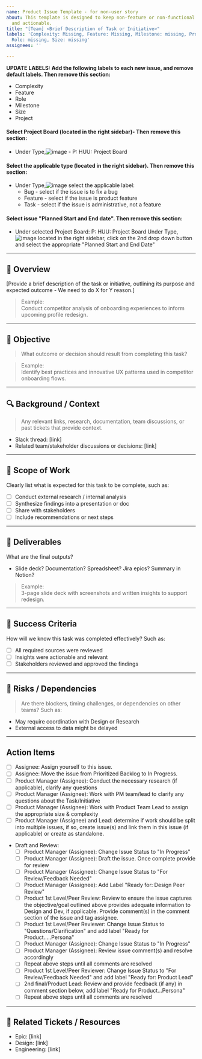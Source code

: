 ```yaml
---
name: Product Issue Template - for non-user story
about: This template is designed to keep non-feature or non-functional tasks organized
  and actionable.
title: "[Team] <Brief Description of Task or Initiative>"
labels: 'Complexity: Missing, Feature: Missing, Milestone: missing, Project: Missing,
  Role: missing, Size: missing'
assignees: ''

---
```


**UPDATE LABELS: Add the following labels to each new issue, and remove default labels. Then remove this section:**
* Complexity
* Feature
* Role
* Milestone
* Size
* Project 
#### Select Project Board (located in the right sidebar)- Then remove this section:
- Under Type,![image](https://github.com/user-attachments/assets/aaf85aa9-ac24-41c7-aac5-e0fd10a3f5de) 
      - P: HUU: Project Board
#### Select the applicable type (located in the right sidebar). Then remove this section:
- Under Type,![image](https://github.com/user-attachments/assets/aaf85aa9-ac24-41c7-aac5-e0fd10a3f5de) select the applicable label:
   - Bug - select if the issue is to fix a bug
   - Feature - select if the issue is product feature
   - Task - select if the issue is administrative, not a feature
#### Select issue "Planned Start and End date".  Then remove this section:
- Under selected Project Board: P: HUU: Project Board Under Type,![image](https://github.com/user-attachments/assets/aaf85aa9-ac24-41c7-aac5-e0fd10a3f5de) located in the right sidebar, click on the 2nd drop down button and select the appropriate "Planned Start and End Date"
---

## 🧩 Overview
[Provide a brief description of the task or initiative, outlining its purpose and expected outcome - We need to do X for Y reason.]

> Example:  
> Conduct competitor analysis of onboarding experiences to inform upcoming profile redesign.

---

## 🎯 Objective
> What outcome or decision should result from completing this task?

> Example:  
> Identify best practices and innovative UX patterns used in competitor onboarding flows.

---

## 🔍 Background / Context
> Any relevant links, research, documentation, team discussions, or past tickets that provide context.

- Slack thread: [link]
- Related team/stakeholder discussions or decisions: [link]

---

## 📝 Scope of Work
Clearly list what is expected for this task to be complete, such as:

- [ ] Conduct external research / internal analysis
- [ ] Synthesize findings into a presentation or doc
- [ ] Share with stakeholders
- [ ] Include recommendations or next steps

---

## 📎 Deliverables
What are the final outputs?

- Slide deck? Documentation? Spreadsheet? Jira epics? Summary in Notion?

> Example:  
> 3-page slide deck with screenshots and written insights to support redesign.

---

## 🧭 Success Criteria
How will we know this task was completed effectively? Such as:

- [ ] All required sources were reviewed
- [ ] Insights were actionable and relevant
- [ ] Stakeholders reviewed and approved the findings

---

## 🛑 Risks / Dependencies
> Are there blockers, timing challenges, or dependencies on other teams? Such as:

- May require coordination with Design or Research
- External access to data might be delayed

---
## Action Items
- [ ] Assignee: Assign yourself to this issue.
- [ ] Assignee: Move the issue from Prioritized Backlog to In Progress.
- [ ] Product Manager (Assignee): Conduct the necessary research (if applicable), clarify any questions
- [ ] Product Manager (Assignee): Work with PM team/lead to clarify any questions about the Task/Initiative
- [ ] Product Manager (Assignee): Work with Product Team Lead to assign the appropriate size & complexity
- [ ] Product Manager (Assignee) and Lead: determine if work should be split into multiple issues, if so, create issue(s) and link them in this issue (if applicable) or create as standalone.
- Draft and Review:
  - [ ] Product Manager (Assignee): Change Issue Status to "In Progress"
  - [ ] Product Manager (Assignee): Draft the issue.  Once complete provide for review
  - [ ] Product Manager (Assignee): Change Issue Status to "For Review/Feedback Needed"
  - [ ] Product Manager (Assignee): Add Label "Ready for: Design Peer Review"
  - [ ] Product 1st Level/Peer Review: Review to ensure the issue captures the objective/goal outlined above provides adequate information to Design and Dev, if applicable.  Provide comment(s) in the comment section of the issue and tag assignee.
  - [ ] Product 1st Level/Peer Reviewer: Change Issue Status to "Questions/Clarification" and add label "Ready for Product.....Persona"
  - [ ] Product Manager (Assignee): Change Issue Status to "In Progress"
  - [ ] Product Manager (Assignee): Review issue comment(s) and resolve accordingly
  - [ ] Repeat above steps until all comments are resolved
  - [ ] Product 1st Level/Peer Reviewer: Change Issue Status to "For Review/Feedback Needed" and add label "Ready for: Product Lead"
  - [ ] 2nd final/Product Lead: Review and provide feedback (if any) in comment section below, add label "Ready for Product...Persona"
  - [ ] Repeat above steps until all comments are resolved 

---

## 🔗 Related Tickets / Resources
- Epic: [link]
- Design: [link]
- Engineering: [link]
